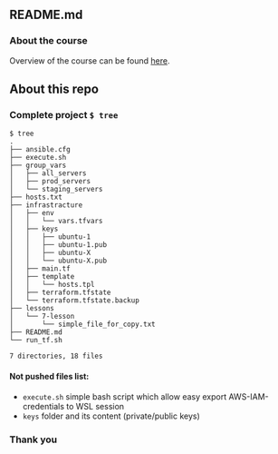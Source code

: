 ## README.md

### About the course

Overview of the course can be found [here](https://www.udemy.com/course/russian-ansible/).

## About this repo

### Complete project `$ tree`

```
$ tree
.
├── ansible.cfg
├── execute.sh
├── group_vars
│   ├── all_servers
│   ├── prod_servers
│   └── staging_servers
├── hosts.txt
├── infrastracture
│   ├── env
│   │   └── vars.tfvars
│   ├── keys
│   │   ├── ubuntu-1
│   │   ├── ubuntu-1.pub
│   │   ├── ubuntu-X
│   │   └── ubuntu-X.pub
│   ├── main.tf
│   ├── template
│   │   └── hosts.tpl
│   ├── terraform.tfstate
│   └── terraform.tfstate.backup
├── lessons
│   └── 7-lesson
│       └── simple_file_for_copy.txt
├── README.md
└── run_tf.sh

7 directories, 18 files
```

#### Not pushed files list:
- `execute.sh` simple bash script which allow easy export AWS-IAM-credentials to WSL session
- `keys` folder and its content (private/public keys)



### Thank you
